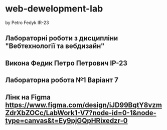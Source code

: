# web-dewelopment-lab
by Petro Fedyk IR-23

## Лабораторні роботи з дисципліни "Вебтехнології та вебдизайн"

## Викона Федик Петро Петрович ІР-23
## Лабораторна робота №1 Варіант 7

## Лінк на Figma https://www.figma.com/design/iJD99BqtY8vzmZdrXbZOCc/LabWork1-V7?node-id=0-1&node-type=canvas&t=Ey9pjGQpHRixedzr-0

